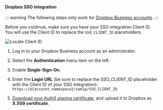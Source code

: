 #### Dropbox SSO integration

::: warning
The following steps only work for [Dropbox Business accounts](https://www.dropbox.com/business).
:::

Before you continue, make sure you have your SSO integration Client ID. You will use the Client ID to replace the `SSO_CLIENT_ID` placeholders.

![Locate Client ID](https://auth0.com/docs/media/articles/dashboard/sso-integrations/dashboard-integrations-sso-create_view-tutorial.png)

1. Log in to your Dropbox Business account as an administrator.

2. Select the **Authentication** menu item on the left.

3. Enable **Single-Sign-On**.

4. Enter the **Login URL** (be sure to replace the SSO_CLIENT_ID placeholder with the Client ID of your SSO Integration):
`https://${account.namespace}/samlp/SSO_CLIENT_ID`

5. [Download your Auth0 signing certificate](https://${account.namespace}/pem), and upload it to Dropbox as **X.509 certificate**.
